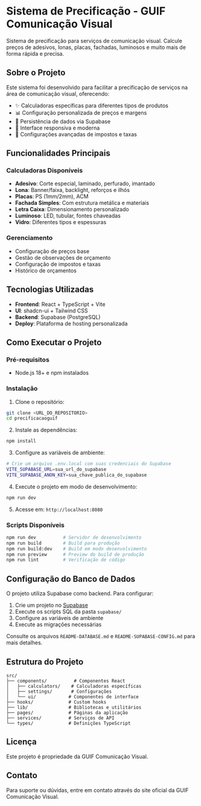 # Sistema de Precificação - GUIF Comunicação Visual

Sistema de precificação para serviços de comunicação visual. Calcule preços de adesivos, lonas, placas, fachadas, luminosos e muito mais de forma rápida e precisa.

## Sobre o Projeto

Este sistema foi desenvolvido para facilitar a precificação de serviços na área de comunicação visual, oferecendo:

- ✨ Calculadoras específicas para diferentes tipos de produtos
- 📊 Configuração personalizada de preços e margens
- 💾 Persistência de dados via Supabase
- 📱 Interface responsiva e moderna
- 🔧 Configurações avançadas de impostos e taxas

## Funcionalidades Principais

### Calculadoras Disponíveis
- **Adesivo**: Corte especial, laminado, perfurado, imantado
- **Lona**: Banner/faixa, backlight, reforços e ilhós
- **Placas**: PS (1mm/2mm), ACM
- **Fachada Simples**: Com estrutura metálica e materiais
- **Letra Caixa**: Dimensionamento personalizado
- **Luminoso**: LED, tubular, fontes chaveadas
- **Vidro**: Diferentes tipos e espessuras

### Gerenciamento
- Configuração de preços base
- Gestão de observações de orçamento
- Configuração de impostos e taxas
- Histórico de orçamentos

## Tecnologias Utilizadas

- **Frontend**: React + TypeScript + Vite
- **UI**: shadcn-ui + Tailwind CSS
- **Backend**: Supabase (PostgreSQL)
- **Deploy**: Plataforma de hosting personalizada

## Como Executar o Projeto

### Pré-requisitos
- Node.js 18+ e npm instalados

### Instalação

1. Clone o repositório:
```bash
git clone <URL_DO_REPOSITORIO>
cd precificacaoguif
```

2. Instale as dependências:
```bash
npm install
```

3. Configure as variáveis de ambiente:
```bash
# Crie um arquivo .env.local com suas credenciais do Supabase
VITE_SUPABASE_URL=sua_url_do_supabase
VITE_SUPABASE_ANON_KEY=sua_chave_publica_do_supabase
```

4. Execute o projeto em modo de desenvolvimento:
```bash
npm run dev
```

5. Acesse em: `http://localhost:8080`

### Scripts Disponíveis

```bash
npm run dev          # Servidor de desenvolvimento
npm run build        # Build para produção
npm run build:dev    # Build em modo desenvolvimento
npm run preview      # Preview do build de produção
npm run lint         # Verificação de código
```

## Configuração do Banco de Dados

O projeto utiliza Supabase como backend. Para configurar:

1. Crie um projeto no [Supabase](https://supabase.com)
2. Execute os scripts SQL da pasta `supabase/`
3. Configure as variáveis de ambiente
4. Execute as migrações necessárias

Consulte os arquivos `README-DATABASE.md` e `README-SUPABASE-CONFIG.md` para mais detalhes.

## Estrutura do Projeto

```
src/
├── components/          # Componentes React
│   ├── calculators/    # Calculadoras específicas
│   ├── settings/       # Configurações
│   └── ui/            # Componentes de interface
├── hooks/             # Custom hooks
├── lib/               # Bibliotecas e utilitários
├── pages/             # Páginas da aplicação
├── services/          # Serviços de API
└── types/             # Definições TypeScript
```

## Licença

Este projeto é propriedade da GUIF Comunicação Visual.

## Contato

Para suporte ou dúvidas, entre em contato através do site oficial da GUIF Comunicação Visual.

